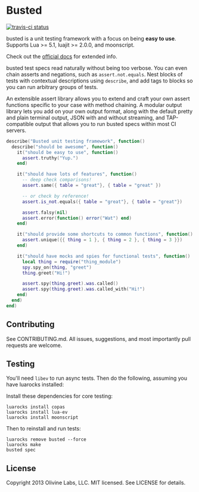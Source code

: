 Busted
======

[![travis-ci status](https://secure.travis-ci.org/Olivine-Labs/busted.png)](http://travis-ci.org/#!/Olivine-Labs/busted/builds)

busted is a unit testing framework with a focus on being **easy to
use**. Supports Lua >= 5.1, luajit >= 2.0.0, and moonscript.

Check out the [official docs](http://www.olivinelabs.com/busted) for
extended info.

busted test specs read naturally without being too verbose. You can even
chain asserts and negations, such as `assert.not.equals`. Nest blocks of
tests with contextual descriptions using `describe`, and add tags to
blocks so you can run arbitrary groups of tests.

An extensible assert library allows you to extend and craft your own
assert functions specific to your case with method chaining. A modular
output library lets you add on your own output format, along with the
default pretty and plain terminal output, JSON with and without
streaming, and TAP-compatible output that allows you to run busted specs
within most CI servers.

```lua
describe("Busted unit testing framework", function()
  describe("should be awesome", function()
    it("should be easy to use", function()
      assert.truthy("Yup.")
    end)

    it("should have lots of features", function()
      -- deep check comparisons!
      assert.same({ table = "great"}, { table = "great" })

      -- or check by reference!
      assert.is_not.equals({ table = "great"}, { table = "great"})

      assert.falsy(nil)
      assert.error(function() error("Wat") end)
    end)

    it("should provide some shortcuts to common functions", function()
      assert.unique({{ thing = 1 }, { thing = 2 }, { thing = 3 }})
    end)

    it("should have mocks and spies for functional tests", function()
      local thing = require("thing_module")
      spy.spy_on(thing, "greet")
      thing.greet("Hi!")

      assert.spy(thing.greet).was.called()
      assert.spy(thing.greet).was.called_with("Hi!")
    end)
  end)
end)
```

Contributing
------------

See CONTRIBUTING.md. All issues, suggestions, and most importantly pull requests
are welcome.

Testing
-------

You'll need `libev` to run async tests. Then do the following, assuming you
have luarocks installed:

Install these dependencies for core testing:

```
luarocks install copas
luarocks install lua-ev
luarocks install moonscript
```

Then to reinstall and run tests:

```
luarocks remove busted --force
luarocks make
busted spec
```

License
-------

Copyright 2013 Olivine Labs, LLC.
MIT licensed. See LICENSE for details.
